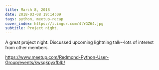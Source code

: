 ```yaml
---
title: March 8, 2018
date: 2018-03-08 19:14:09
tags: python, meetup-recap
cover_index: https://i.imgur.com/4lYGZ64.jpg
subtitle: Project night.
---
```

A great project night. Discussed upcoming lightning talk--lots of interest from other members.

https://www.meetup.com/Redmond-Python-User-Group/events/kwsqkpyxfblb/